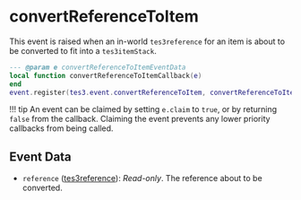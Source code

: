 # convertReferenceToItem

This event is raised when an in-world `tes3reference` for an item is about to be converted to fit into a `tes3itemStack`.

```lua
--- @param e convertReferenceToItemEventData
local function convertReferenceToItemCallback(e)
end
event.register(tes3.event.convertReferenceToItem, convertReferenceToItemCallback)
```

!!! tip
	An event can be claimed by setting `e.claim` to `true`, or by returning `false` from the callback. Claiming the event prevents any lower priority callbacks from being called.

## Event Data

* `reference` ([tes3reference](../../types/tes3reference)): *Read-only*. The reference about to be converted.

